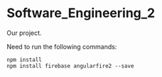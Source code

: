 # Software_Engineering_2
Our project.

Need to run the following commands:

```
npm install
npm install firebase angularfire2 --save
```
